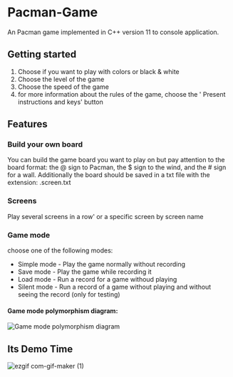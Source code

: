 # Pacman-Game
An Pacman game implemented in C++ version 11 to console application.

## Getting started 
1. Choose if you want to play with colors or black & white
2. Choose the level of the game
3. Choose the speed of the game
4. for more information about the rules of the game, choose the ' Present instructions and keys' button

## Features
### Build your own board
You can build the game board you want to play on but pay attention to the board format: the @ sign to Pacman, the $ sign to the wind, and the # sign for a wall. Additionally the board should be saved in a txt file with the extension: .screen.txt

### Screens
Play several screens in a row' or a specific screen by screen name

### Game mode
choose one of the following modes:
- Simple mode - Play the game normally without recording
- Save mode - Play the game while recording it
- Load mode - Run a record for a game withoud playing
- Silent mode - Run a record of a game without playing and without seeing the record (only for testing)

#### Game mode  polymorphism diagram:
![Game mode  polymorphism diagram](https://user-images.githubusercontent.com/80786728/175306537-6ccd66d0-6d26-4a87-9e65-f44a463f2725.png)

## Its Demo Time
![ezgif com-gif-maker (1)](https://user-images.githubusercontent.com/80786728/175308723-ceb653e2-4af1-4a0f-91d5-3ed347deddd5.gif)
